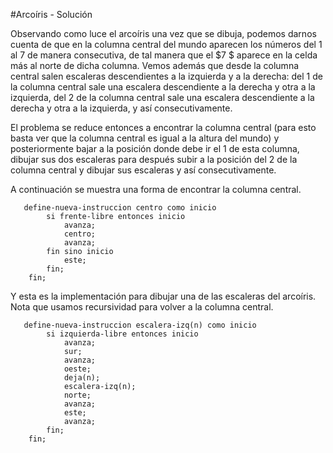 #Arcoíris - Solución

Observando como luce el arcoíris una vez que se dibuja, podemos darnos cuenta de que en la columna central del mundo aparecen los números del $1$ al $7$ de manera consecutiva, de tal manera que el $7 $ aparece en la celda más al norte de dicha columna. Vemos además que desde la columna central salen escaleras descendientes a la izquierda y a la derecha: del $1$ de la columna central sale una escalera descendiente a la derecha y otra a la izquierda, del $2$ de la columna central sale una escalera descendiente a la derecha y otra a la izquierda, y así consecutivamente.

El problema se reduce entonces a encontrar la columna central (para esto basta ver que la columna central es igual a la altura del mundo) y posteriormente bajar a la posición donde debe ir el $1$ de esta columna, dibujar sus dos escaleras para después subir a la posición del $2$ de la columna central y dibujar sus escaleras y así consecutivamente.

A continuación se muestra una forma de encontrar la columna central.

```
   define-nueva-instruccion centro como inicio
    	si frente-libre entonces inicio
        	avanza;
            centro;
            avanza;
        fin sino inicio
        	este;
        fin;
    fin;
```

Y esta es la implementación para dibujar una de las escaleras del arcoíris. Nota que usamos recursividad para volver a la columna central.

```
   define-nueva-instruccion escalera-izq(n) como inicio
    	si izquierda-libre entonces inicio
        	avanza;
            sur;
            avanza;
            oeste;
            deja(n);
            escalera-izq(n);
            norte;
            avanza;
            este;
            avanza;
        fin;
    fin;
```
